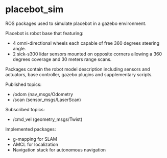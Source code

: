 # placebot_sim

ROS packages used to simulate placebot in a gazebo environment.

Placebot is robot base that featuring:
- 4 omni-directional wheels each capable of free 360 degrees steering angle.
- 2 sick-s300 lidar sensors mounted on opposite corners allowing a 360 degrees coverage and 30 meters range scans.

Packages contain the robot model description including sensors and actuators, base controller, gazebo plugins and supplementary scripts.

Published topics:
- /odom (nav_msgs/Odometry
- /scan (sensor_msgs/LaserScan)

Subscribed topics:
- /cmd_vel (geometry_msgs/Twist)

Implemented packages:
- g-mapping for SLAM
- AMCL for localization
- Navigation stack for autonomous navigation
